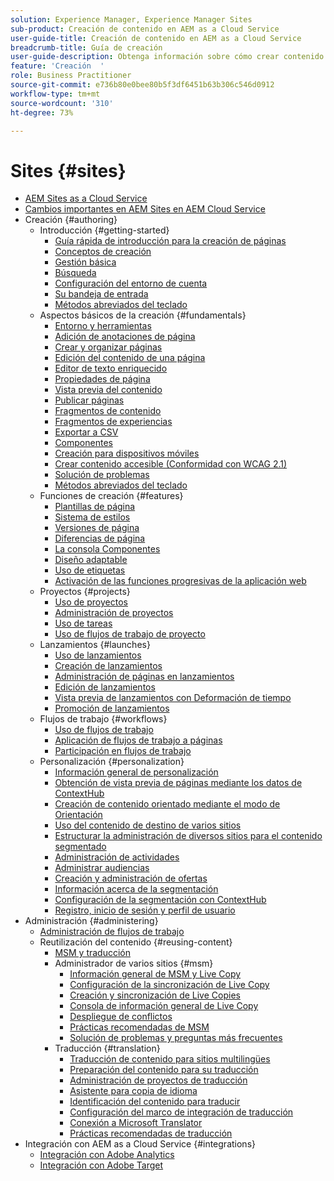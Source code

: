 ```yaml
---
solution: Experience Manager, Experience Manager Sites
sub-product: Creación de contenido en AEM as a Cloud Service
user-guide-title: Creación de contenido en AEM as a Cloud Service
breadcrumb-title: Guía de creación
user-guide-description: Obtenga información sobre cómo crear contenido y administrar Sites de Experience Manager as a Cloud Service.
feature: 'Creación  '
role: Business Practitioner
source-git-commit: e736b80e0bee80b5f3df6451b63b306c546d0912
workflow-type: tm+mt
source-wordcount: '310'
ht-degree: 73%

---
```



# Sites {#sites}

+ [AEM Sites as a Cloud Service](/help/sites-cloud/home.md)
+ [Cambios importantes en AEM Sites en AEM Cloud Service](sites-cloud-changes.md)
+ Creación {#authoring}
   + Introducción {#getting-started}
      + [Guía rápida de introducción para la creación de páginas](authoring/getting-started/quick-start.md)
      + [Conceptos de creación](authoring/getting-started/concepts.md)
      + [Gestión básica](authoring/getting-started/basic-handling.md)
      + [Búsqueda  ](authoring/getting-started/search.md)
      + [Configuración del entorno de cuenta](authoring/getting-started/account-environment.md)
      + [Su bandeja de entrada  ](authoring/getting-started/inbox.md)
      + [Métodos abreviados del teclado](authoring/getting-started/keyboard-shortcuts.md)
   + Aspectos básicos de la creación {#fundamentals}
      + [Entorno y herramientas](authoring/fundamentals/environment-tools.md)
      + [Adición de anotaciones de página](authoring/fundamentals/annotations.md)
      + [Crear y organizar páginas](authoring/fundamentals/organizing-pages.md)
      + [Edición del contenido de una página](authoring/fundamentals/editing-content.md)
      + [Editor de texto enriquecido](authoring/fundamentals/rich-text-editor.md)
      + [Propiedades de página](authoring/fundamentals/page-properties.md)
      + [Vista previa del contenido](authoring/fundamentals/previewing-content.md)
      + [Publicar páginas](authoring/fundamentals/publishing-pages.md)
      + [Fragmentos de contenido](authoring/fundamentals/content-fragments.md)
      + [Fragmentos de experiencias](authoring/fundamentals/experience-fragments.md)
      + [Exportar a CSV  ](authoring/fundamentals/csv-export.md)
      + [Componentes](authoring/fundamentals/components.md)
      + [Creación para dispositivos móviles](authoring/fundamentals/mobile.md)
      + [Crear contenido accesible (Conformidad con WCAG 2.1)](authoring/fundamentals/accessible-content.md)
      + [Solución de problemas](authoring/fundamentals/troubleshooting.md)
      + [Métodos abreviados del teclado](authoring/fundamentals/keyboard-shortcuts.md)
   + Funciones de creación {#features}
      + [Plantillas de página](authoring/features/templates.md)
      + [Sistema de estilos](authoring/features/style-system.md)
      + [Versiones de página](authoring/features/page-versions.md)
      + [Diferencias de página  ](authoring/features/page-diff.md)
      + [La consola Componentes](authoring/features/components-console.md)
      + [Diseño adaptable ](authoring/features/responsive-layout.md)
      + [Uso de etiquetas  ](authoring/features/tags.md)
      + [Activación de las funciones progresivas de la aplicación web](authoring/features/enable-pwa.md)
   + Proyectos {#projects}
      + [Uso de proyectos](authoring/projects/overview.md)
      + [Administración de proyectos](authoring/projects/managing.md)
      + [Uso de tareas](authoring/projects/tasks.md)
      + [Uso de flujos de trabajo de proyecto](authoring/projects/workflows.md)
   + Lanzamientos {#launches}
      + [Uso de lanzamientos](authoring/launches/overview.md)
      + [Creación de lanzamientos](authoring/launches/creating.md)
      + [Administración de páginas en lanzamientos](authoring/launches/managing-pages.md)
      + [Edición de lanzamientos](authoring/launches/editing.md)
      + [Vista previa de lanzamientos con Deformación de tiempo](authoring/launches/preview.md)
      + [Promoción de lanzamientos](authoring/launches/promoting.md)
   + Flujos de trabajo {#workflows}
      + [Uso de flujos de trabajo](authoring/workflows/overview.md)
      + [Aplicación de flujos de trabajo a páginas](authoring/workflows/applying.md)
      + [Participación en flujos de trabajo](authoring/workflows/participating.md)
   + Personalización {#personalization}
      + [Información general de personalización](authoring/personalization/overview.md)
      + [Obtención de vista previa de páginas mediante los datos de ContextHub](authoring/personalization/contexthub.md)
      + [Creación de contenido orientado mediante el modo de Orientación](authoring/personalization/targeted-content.md)
      + [Uso del contenido de destino de varios sitios](authoring/personalization/multisite-targeted-content.md)
      + [Estructurar la administración de diversos sitios para el contenido segmentado](authoring/personalization/multisite-structure.md)
      + [Administración de actividades](authoring/personalization/activities.md)
      + [Administrar audiencias](authoring/personalization/audiences.md)
      + [Creación y administración de ofertas](authoring/personalization/offers.md)
      + [Información acerca de la segmentación](authoring/personalization/segmentation.md)
      + [Configuración de la segmentación con ContextHub](/help/sites-cloud/authoring/personalization/contexthub-segmentation.md)
      + [Registro, inicio de sesión y perfil de usuario](/help/sites-cloud/authoring/personalization/user-and-group-sync-for-publish-tier.md)
+ Administración {#administering}
   + [Administración de flujos de trabajo](administering/workflows-administering.md)
   + Reutilización del contenido {#reusing-content}
      + [MSM y traducción](administering/msm-and-translation.md)
      + Administrador de varios sitios {#msm}
         + [Información general de MSM y Live Copy](administering/msm/overview.md)
         + [Configuración de la sincronización de Live Copy](administering/msm/live-copy-sync-config.md)
         + [Creación y sincronización de Live Copies](administering/msm/creating-live-copies.md)
         + [Consola de información general de Live Copy](administering/msm/live-copy-overview.md)
         + [Despliegue de conflictos](administering/msm/rollout-conflicts.md)
         + [Prácticas recomendadas de MSM](administering/msm/best-practices.md)
         + [Solución de problemas y preguntas más frecuentes](administering/msm/troubleshooting.md)
      + Traducción {#translation}
         + [Traducción de contenido para sitios multilingües](administering/translation/overview.md)
         + [Preparación del contenido para su traducción](administering/translation/preparation.md)
         + [Administración de proyectos de traducción](administering/translation/managing-projects.md)
         + [Asistente para copia de idioma](administering/translation/wizard.md)
         + [Identificación del contenido para traducir](administering/translation/rules.md)
         + [Configuración del marco de integración de traducción](administering/translation/integration-framework.md)
         + [Conexión a Microsoft Translator](administering/translation/connect-ms-translator.md)
         + [Prácticas recomendadas de traducción](administering/translation/best-practices.md)
+ Integración con AEM as a Cloud Service {#integrations}
   + [Integración con Adobe Analytics](integrating/integrating-adobe-analytics.md)
   + [Integración con Adobe Target](integrating/integrating-adobe-target.md)
